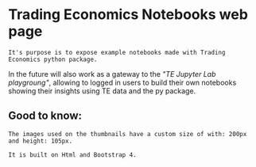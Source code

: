 # Trading Economics Notebooks web page

    It's purpose is to expose example notebooks made with Trading Economics python package.

In the future will also work as a gateway to the *"TE Jupyter Lab playgroung"*, allowing to logged in users to build their own notebooks showing their insights using TE data and the py package.



## Good to know:

    The images used on the thumbnails have a custom size of with: 200px and height: 105px.

    It is built on Html and Bootstrap 4.